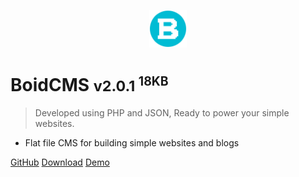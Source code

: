 <p align="center">
  <img alt="BoidCMS logo" width="60" height="60" src="/_media/logo.svg" />
</p>

# BoidCMS <small>v2.0.1 <sup>18KB</sup></small>

> Developed using PHP and JSON, Ready to power your simple websites.

- Flat file CMS for building simple websites and blogs

[GitHub](https://github.com/BoidCMS/BoidCMS/)
[Download](https://boidcms.github.io/BoidCMS.zip)
[Demo](demo)
